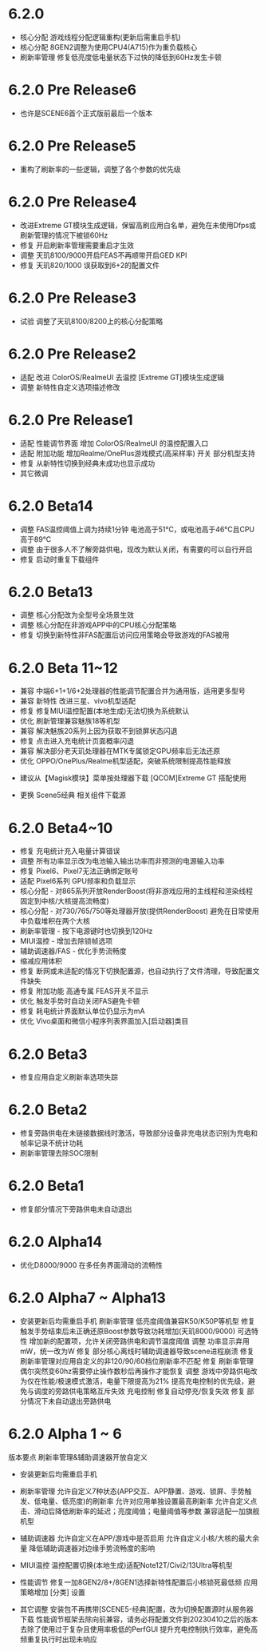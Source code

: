 # 6.2.0
- 核心分配 游戏线程分配逻辑重构(更新后需重启手机)
- 核心分配 8GEN2调整为使用CPU4(A715)作为重负载核心
- 刷新率管理 修复低亮度低电量状态下过快的降低到60Hz发生卡顿

# 6.2.0 Pre Release6
- 也许是SCENE6首个正式版前最后一个版本

# 6.2.0 Pre Release5
- 重构了刷新率的一些逻辑，调整了各个参数的优先级

# 6.2.0 Pre Release4
- 改进Extreme GT模块生成逻辑，保留高刷应用白名单，避免在未使用Dfps或刷新管理的情况下被锁60Hz
- 修复 开启刷新率管理需要重启才生效
- 调整 天玑8100/9000开启FEAS不再顺带开启GED KPI
- 修复 天玑820/1000 误获取到6+2的配置文件

# 6.2.0 Pre Release3
- 试验 调整了天玑8100/8200上的核心分配策略

# 6.2.0 Pre Release2
- 适配 改进 ColorOS/RealmeUI 去温控 [Extreme GT]模块生成逻辑
- 调整 新特性自定义选项描述修改

# 6.2.0 Pre Release1
- 适配 性能调节界面 增加 ColorOS/RealmeUI 的温控配置入口
- 适配 附加功能 增加Realme/OnePlus游戏模式(高采样率) 开关 部分机型支持
- 修复 从新特性切换到经典未成功也显示成功
- 其它微调



# 6.2.0 Beta14
- 调整 FAS温控阈值上调为持续1分钟 电池高于51°C，或电池高于46°C且CPU高于89°C
- 调整 由于很多人不了解旁路供电，现改为默认关闭，有需要的可以自行开启
- 修复 启动时重复下载组件

# 6.2.0 Beta13
- 调整 核心分配改为全型号全场景生效
- 调整 核心分配在非游戏APP中的CPU核心分配策略
- 修复 切换到新特性非FAS配置后访问应用策略会导致游戏的FAS被用

# 6.2.0 Beta 11~12
- 兼容 中端6+1+1/6+2处理器的性能调节配置合并为通用版，适用更多型号
- 兼容 新特性 改进三星、vivo机型适配
- 修复 修复MIUI温控配置(本地生成)无法切换为系统默认
- 优化 刷新管理兼容魅族18等机型
- 兼容 解决魅族20系列上因为获取不到锁屏状态闪退
- 修复 点击进入充电统计页面概率闪退
- 兼容 解决部分老天玑处理器在MTK专属锁定GPU频率后无法还原
- 优化 OPPO/OnePlus/Realme机型适配，突破系统限制提高性能释放
* 建议从【Magisk模块】菜单按处理器下载 [QCOM]Extreme GT 搭配使用
- 更换 Scene5经典 相关组件下载源

# 6.2.0 Beta4~10
- 修复 充电统计充入电量计算错误
- 调整 所有功率显示改为电池输入输出功率而非预测的电源输入功率
- 修复 Pixel6、Pixel7无法正确绑定账号
- 适配 Pixel6系列 GPU频率和负载显示
- 核心分配 - 对865系列开放RenderBoost(将非游戏应用的主线程和渲染线程固定到中核/大核提高流畅度)
- 核心分配 - 对730/765/750等处理器开放(提供RenderBoost) 避免在日常使用中负载堆积在两个大核
- 刷新率管理 - 按下电源键时也切换到120Hz
- MIUI温控 - 增加去除锁帧选项
- 辅助调速器/FAS - 优化手势流畅度
- 缩减应用体积
- 修复 断网或未适配的情况下切换配置源，也自动执行了文件清理，导致配置文件缺失
- 修复 附加功能 高通专属 FEAS开关不显示
- 优化 触发手势时自动关闭FAS避免卡顿
- 修复 耗电统计界面默认单位仍显示为mA
- 优化 Vivo桌面和微信小程序列表界面加入[启动器]类目

# 6.2.0 Beta3
- 修复应用自定义刷新率选项失踪

# 6.2.0 Beta2
- 修复旁路供电在未链接数据线时激活，导致部分设备非充电状态识别为充电和帧率记录不统计功耗
- 刷新率管理去除SOC限制


# 6.2.0 Beta1
- 修复部分情况下旁路供电未自动退出

# 6.2.0 Alpha14
- 优化D8000/9000 在多任务界面滑动的流畅性

# 6.2.0 Alpha7 ~ Alpha13
* 安装更新后均需重启手机
刷新率管理 低亮度阈值兼容K50/K50P等机型
修复 触发手势结束后未正确还原Boost参数导致功耗增加(天玑8000/9000)
可选特性 增加新的配置项，允许关闭旁路供电和调节温度阈值
调整 功率显示弃用mW，统一改为W
修复 部分核心离线时辅助调速器导致scene进程崩溃
修复 刷新率管理对应用自定义的非120/90/60档位刷新率不匹配
修复 刷新率管理偶尔突然变60hz需要停止操作数秒后再操作才能恢复
调整 游戏中旁路供电改为仅在性能/极速模式激活，电量下限提高为21%
提高充电控制的优先级，避免与调度的旁路供电策略互斥失效
充电控制 修复自动停充/恢复失效
修复 部分情况下未自动退出旁路供电


# 6.2.0 Alpha 1 ~ 6
版本要点 刷新率管理&辅助调速器开放自定义
* 安装更新后均需重启手机

- 刷新率管理
允许自定义7种状态(APP交互、APP静置、游戏、锁屏、手势触发、低电量、低亮度)的刷新率
允许对应用单独设置最高刷新率
允许自定义点击、滑动后降低刷新率的延迟；亮度阈值；电量阈值等参数
兼容适配一加旗舰机型

- 辅助调速器
允许自定义在APP/游戏中是否启用
允许自定义小核/大核的最大余量
降低辅助调速器对边缘手势流畅度的影响

- MIUI温控
温控配置切换(本地生成)适配Note12T/Civi2/13Ultra等机型

- 性能调节
修复一加8GEN2/8+/8GEN1选择新特性配置后小核锁死最低频
应用策略增加 [分类] 设置

- 其它调整
安装包不再携带[SCENE5-经典]配置，改为切换配置源时从服务器下载
性能调节框架去除向前兼容，请务必将配置文件到20230410之后的版本
去除了使用过于复杂且使用率极低的PerfGUI
提升充电控制执行效率，避免高频重复执行时出现未响应